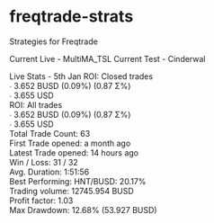 # freqtrade-strats
Strategies for Freqtrade

Current Live - MultiMA_TSL
Current Test - Cinderwal

Live Stats - 5th Jan
ROI: Closed trades  
∙ 3.652 BUSD (0.09%) (0.87 Σ%)  
∙ 3.655 USD  
ROI: All trades  
∙ 3.652 BUSD (0.09%) (0.87 Σ%)  
∙ 3.655 USD  
Total Trade Count: 63  
First Trade opened: a month ago  
Latest Trade opened: 14 hours ago  
Win / Loss: 31 / 32  
Avg. Duration: 1:51:56  
Best Performing: HNT/BUSD: 20.17%  
Trading volume: 12745.954 BUSD  
Profit factor: 1.03  
Max Drawdown: 12.68% (53.927 BUSD)  
